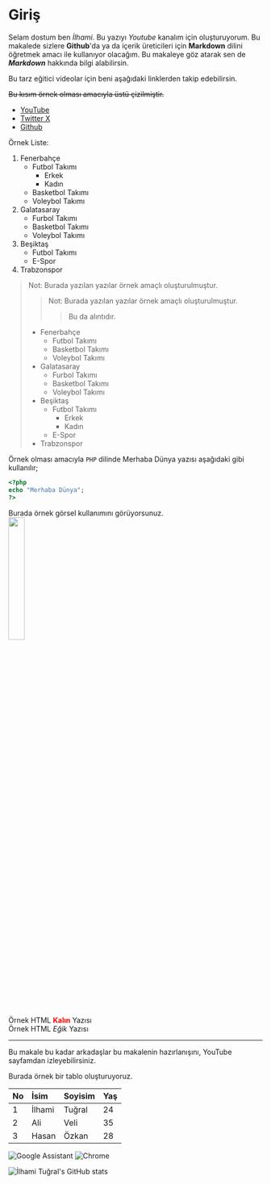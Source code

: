 # Giriş
Selam dostum ben *İlhami*. Bu yazıyı _Youtube_ kanalım için oluşturuyorum. Bu makalede sizlere **Github**'da ya da içerik üreticileri için __Markdown__ dilini öğretmek amacı ile kullanıyor olacağım.
Bu makaleye göz atarak sen de ***Markdown*** hakkında bilgi alabilirsin.

Bu tarz eğitici videolar için beni aşağıdaki linklerden takip edebilirsin.

~~Bu kısım örnek olması amacıyla üstü çizilmiştir.~~

- [YouTube](https://www.youtube.com/@_ilhamitugral/)
- [Twitter X](https://twitter.com/ilhamitugral)
- [Github](https://github.com/ilhamitugral)

Örnek Liste:
1. Fenerbahçe
   * Futbol Takımı
     * Erkek
     * Kadın
   * Basketbol Takımı
   * Voleybol Takımı
1. Galatasaray
   * Furbol Takımı
   * Basketbol Takımı
   * Voleybol Takımı
1. Beşiktaş
   * Futbol Takımı
   * E-Spor
1. Trabzonspor

> Not: Burada yazılan yazılar örnek amaçlı oluşturulmuştur.
> 
> > Not: Burada yazılan yazılar örnek amaçlı oluşturulmuştur.
> > 
> > > Bu da alıntıdır.
> * Fenerbahçe
>   * Futbol Takımı
>   * Basketbol Takımı
>   * Voleybol Takımı
> * Galatasaray
>   * Furbol Takımı
>   * Basketbol Takımı
>   * Voleybol Takımı
> * Beşiktaş
>   * Futbol Takımı
>     * Erkek
>     * Kadın
>   * E-Spor
> * Trabzonspor

Örnek olması amacıyla `PHP` dilinde Merhaba Dünya yazısı aşağıdaki gibi kullanılır;

```php
<?php
echo "Merhaba Dünya";
?>
```

Burada örnek görsel kullanımını görüyorsunuz.\
<img src="https://upload.wikimedia.org/wikipedia/tr/archive/8/86/20210803203947%21Fenerbah%C3%A7e_SK.png" style="width:25%;"/>

Örnek HTML <b style="color: red;">Kalın</b> Yazısı<br>
Örnek HTML <i>Eğik</i> Yazısı

---

Bu makale bu kadar arkadaşlar bu makalenin hazırlanışını, YouTube sayfamdan izleyebilirsiniz.

Burada örnek bir tablo oluşturuyoruz.

| No | İsim | Soyisim | Yaş |
| :-- | :-- | :-- | :-- |
| 1 | İlhami | Tuğral | 24 |
| 2 | Ali | Veli | 35 |
| 3 | Hasan | Özkan | 28 |

![Google Assistant](https://img.shields.io/badge/google%20assistant-4285F4?style=for-the-badge&logo=google%20assistant&logoColor=white)
![Chrome](https://img.shields.io/badge/Google%20Chrome-4285F4?style=for-the-badge&logo=GoogleChrome&logoColor=white)

![İlhami Tuğral's GitHub stats](https://github-readme-stats.vercel.app/api?username=ilhamitugral&show_icons=true&theme=dark)
